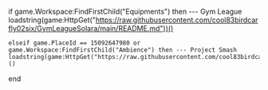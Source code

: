 if game.Workspace:FindFirstChild("Equipments") then --- Gym League
loadstring(game:HttpGet("https://raw.githubusercontent.com/cool83birdcarfly02six/GymLeagueSolara/main/README.md"))()

    elseif game.PlaceId == 15092647980 or game.Workspace:FindFirstChild("Ambience") then --- Project Smash
    loadstring(game:HttpGet("https://raw.githubusercontent.com/cool83birdcarfly02six/SOLARAProjectSmash/main/README.md"))()

end
